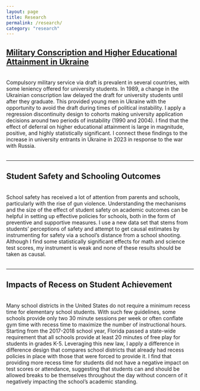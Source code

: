 ```yaml
---
layout: page
title: Research
permalink: /research/
category: "research"
---
```


<h2><a href="/documents/Berchuk_JMP.pdf">Military Conscription and Higher Educational Attainment in Ukraine</a></h2> 
<br>
Compulsory military service via draft is prevalent in several countries, with some leniency offered for university students. In 1989, a change in the Ukrainian conscription law delayed the draft for university students until after they graduate. This provided young men in Ukraine with the opportunity to avoid the draft during times of political instability. I apply a regression discontinuity design to cohorts making university application decisions around two periods of instability (1990 and 2004). I find that the effect of deferral on higher educational attainment is large in magnitude, positive, and highly statistically significant. I connect these findings to the increase in university entrants in Ukraine in 2023 in response to the war with Russia.
<br>
<br>

***

<h2>Student Safety and Schooling Outcomes</h2>
<br>
School safety has received a lot of attention from parents and schools, particularly with the rise of gun violence. Understanding the mechanisms and the size of the effect of student safety on academic outcomes can be helpful in setting up effective policies for schools, both in the form of preventive and supportive measures. I use a new data set that stems from students’ perceptions of safety and attempt to get causal estimates by instrumenting for safety via a school’s distance from a school shooting. Although I find some statistically significant effects for math and science test scores, my instrument is weak and none of these results should be taken as causal.  
<br>
<br>

***

<h2>Impacts of Recess on Student Achievement</h2>
<br>
Many school districts in the United States do not require a minimum recess time for elementary school students. With such few guidelines, some schools provide only two 30 minute sessions per week or often conflate gym time with recess time to maximize the number of instructional hours. Starting from the 2017-2018 school year, Florida passed a state-wide requirement that all schools provide at least 20 minutes of free play for students in grades K-5. Leveraging this new law, I apply a difference in difference design that compares school districts that already had recess policies in place with those that were forced to provide it. I find that providing more recess time for students did not have a negative impact on test scores or attendance, suggesting that students can and should be allowed breaks to be themselves throughout the day without concern of it negatively impacting the school’s academic standing. 

<br>
<br>

